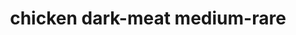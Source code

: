 ---
layout: guide
title: chicken dark-meat medium-rare
type: chicken
food: dark-meat
doneness: medium-rare
temp_c: 65
temp_f: 149
minimum: 1
best: 1.5
maximum: 4.5
---